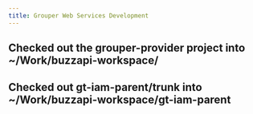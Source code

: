 ```yaml
---
title: Grouper Web Services Development
---
```


## Checked out the grouper-provider project into ~/Work/buzzapi-workspace/  

## Checked out gt-iam-parent/trunk into ~/Work/buzzapi-workspace/gt-iam-parent
##
